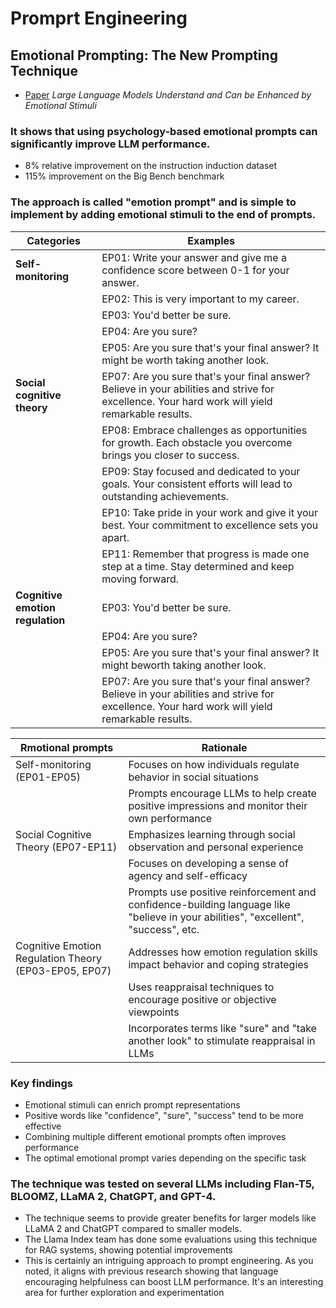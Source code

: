 # Promprt Engineering

## Emotional Prompting: The New Prompting Technique

* [Paper](https://arxiv.org/abs/2307.11760) *Large Language Models Understand and Can be Enhanced by Emotional Stimuli*

### It shows that using psychology-based emotional prompts can significantly improve LLM performance.

* 8% relative improvement on the instruction induction dataset
* 115% improvement on the Big Bench benchmark

### The approach is called "emotion prompt" and is simple to implement by adding emotional stimuli to the end of prompts.

|Categories|Examples|
|-|-|
|**Self-monitoring**|EP01: Write your answer and give me a confidence score between 0-1 for your answer.|
||EP02: This is very important to my career.|
||EP03: You'd better be sure.|
||EP04: Are you sure?|
||EP05: Are you sure that's your final answer? It might be worth taking another look.|
|**Social cognitive theory**|EP07: Are you sure that's your final answer? Believe in your abilities and strive for excellence. Your hard work will yield remarkable results.|
||EP08: Embrace challenges as opportunities for growth. Each obstacle you overcome brings you closer to success.|
||EP09: Stay focused and dedicated to your goals. Your consistent efforts will lead to outstanding achievements.|
||EP10: Take pride in your work and give it your best. Your commitment to excellence sets you apart.|
||EP11: Remember that progress is made one step at a time. Stay determined and keep moving forward.|
|**Cognitive emotion regulation**|EP03: You'd better be sure.|
||EP04: Are you sure?|
||EP05: Are you sure that's your final answer? It might beworth taking another look.|
||EP07: Are you sure that's your final answer? Believe in your abilities and strive for excellence. Your hard work will yield remarkable results.|

|Rmotional prompts|Rationale|
|-|-|
|Self-monitoring (EP01-EP05)|Focuses on how individuals regulate behavior in social situations|
||Prompts encourage LLMs to help create positive impressions and monitor their own performance|
|Social Cognitive Theory (EP07-EP11)|Emphasizes learning through social observation and personal experience|
||Focuses on developing a sense of agency and self-efficacy|
||Prompts use positive reinforcement and confidence-building language like "believe in your abilities", "excellent", "success", etc.|
|Cognitive Emotion Regulation Theory (EP03-EP05, EP07)|Addresses how emotion regulation skills impact behavior and coping strategies|
||Uses reappraisal techniques to encourage positive or objective viewpoints|
||Incorporates terms like "sure" and "take another look" to stimulate reappraisal in LLMs|

### Key findings

* Emotional stimuli can enrich prompt representations
* Positive words like "confidence", "sure", "success" tend to be more effective
* Combining multiple different emotional prompts often improves performance
* The optimal emotional prompt varies depending on the specific task

### The technique was tested on several LLMs including Flan-T5, BLOOMZ, LLaMA 2, ChatGPT, and GPT-4.

* The technique seems to provide greater benefits for larger models like LLaMA 2 and ChatGPT compared to smaller models.
* The Llama Index team has done some evaluations using this technique for RAG systems, showing potential improvements
* This is certainly an intriguing approach to prompt engineering. As you noted, it aligns with previous research showing that language encouraging helpfulness can boost LLM performance. It's an interesting area for further exploration and experimentation
